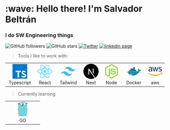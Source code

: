 <h1 align="left" id="macropower-title">:wave: Hello there! I'm Salvador Beltrán</h1>
<h3 align="left">I do SW Engineering things</h3>

![GitHub followers](https://img.shields.io/github/followers/svadr?label=Followers&style=social)
![GitHub stars](https://img.shields.io/github/stars/svadr?label=Stars&style=social)
<a href="https://twitter.com/codingjes"><img src="https://img.shields.io/twitter/follow/t3dotgg?label=Twitter&style=social" alt="Twitter"></a>
<a href="https://linkedin.com/in/salvador-beltrán">
<img src="https://img.shields.io/badge/-LinkedIn-0e76a8?style=flat-square&logo=Linkedin&logoColor=white" alt="linkedin page"/>
</a>

> Tools I like to work with:

<table>
  <tr>
  <td align="center" width="96">
      <img src="./img/ts.svg" width="48" height="48" alt="Typescript" />
      <br>Typescript
    </td>
    <td align="center" width="96">
      <img src="./img/react.svg" width="48" height="48" alt="React" />
      <br>React
    </td>
    <td align="center" width="96">
      <img src="./img/tailwindcss.svg" width="48" height="48" alt="Tailwindcss" />
      <br>Tailwind
    </td>
    <td align="center" width="96">
      <img src="./img/nextjs.svg" width="48" height="48" alt="NextJS" />
      <br>Next
    </td>
    <td align="center" width="96">
      <img src="./img/nodejs.svg" width="48" height="48" alt="NodeJS" />
      <br>Node
    </td>
        <td align="center" width="96">
      <img src="./img/docker.svg" width="48" height="48" alt="Docker" />
      <br>Docker
    </td>
    <td align="center" width="96">
      <img src="./img/aws.svg" width="48" height="48" alt="AWS" />
      <br>aws
    </td>
  </tr>
</table>

> Currently learning

<table>
  <tr>
  <td align="center" width="96">
      <img src="./img/go.svg" width="48" height="48" alt="GO" />
      <br>GO
    </td>
  </tr>
</table>
